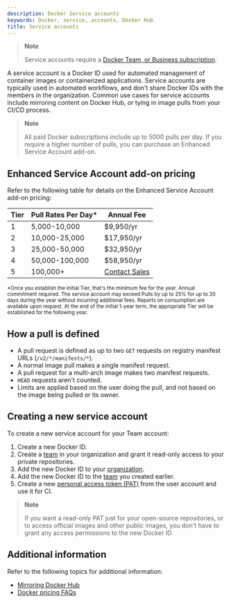 ```yaml
---
description: Docker Service accounts
keywords: Docker, service, accounts, Docker Hub
title: Service accounts
---
```


> **Note**
>
> Service accounts require a
> [Docker Team, or Business subscription](../subscription/index.md).

A service account is a Docker ID used for automated management of container images or containerized applications. Service accounts are typically used in automated workflows, and don't share Docker IDs with the members in the organization. Common use cases for service accounts include mirroring content on Docker Hub, or tying in image pulls from your CI/CD process.

> **Note**
>
> All paid Docker subscriptions include up to 5000 pulls per day. If you require a higher number of pulls, you can purchase an Enhanced Service Account add-on.

## Enhanced Service Account add-on pricing

Refer to the following table for details on the Enhanced Service Account add-on pricing:

| Tier | Pull Rates Per Day* | Annual Fee |
| ------ | ------ | ------ |
| 1 | 5,000-10,000 | $9,950/yr |
| 2 | 10,000-25,000 | $17,950/yr |
| 3 | 25,000-50,000 | $32,950/yr |
| 4 | 50,000-100,000 | $58,950/yr |
| 5 | 100,000+ | [Contact Sales](https://www.docker.com/pricing/contact-sales/) |

<sub>*Once you establish the initial Tier, that's the minimum fee for the year. Annual commitment required. The service account may exceed Pulls by up to 25% for up to 20 days during the year without incurring additional fees. Reports on consumption are available upon request. At the end of the initial 1-year term, the appropriate Tier will be established for the following year.<sub>

## How a pull is defined

- A pull request is defined as up to two `GET` requests on registry manifest URLs (`/v2/*/manifests/*`).
- A normal image pull makes a single manifest request.
- A pull request for a multi-arch image makes two manifest requests.
- `HEAD` requests aren't counted.
- Limits are applied based on the user doing the pull, and not based on the image being pulled or its owner.

## Creating a new service account

To create a new service account for your Team account:

1. Create a new Docker ID.
2. Create a [team](manage-a-team.md) in your organization and grant it read-only access to your private repositories.
3. Add the new Docker ID to your [organization](orgs.md).
4. Add the new Docker ID  to the [team](manage-a-team.md) you created earlier.
5. Create a new [personal access token (PAT)](access-tokens.md) from the user account and use it for CI.

> **Note**
>
> If you want a read-only PAT just for your open-source repositories, or to access
official images and other public images, you don't have to grant any access permissions to the new Docker ID.

## Additional information

Refer to the following topics for additional information:

- [Mirroring Docker Hub](./mirror.md)
- [Docker pricing FAQs](https://www.docker.com/pricing/faq/)
